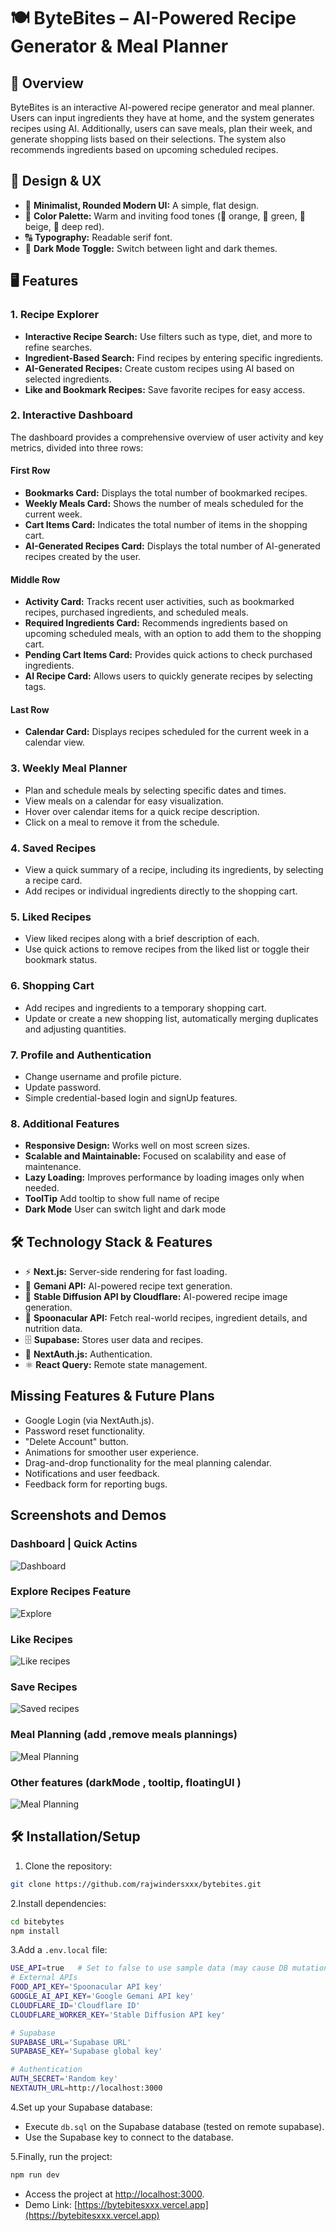 # 🍽️ ByteBites – AI-Powered Recipe Generator & Meal Planner

## 📌 Overview

ByteBites is an interactive AI-powered recipe generator and meal planner. Users can input ingredients they have at home, and the system generates recipes using AI. Additionally, users can save meals, plan their week, and generate shopping lists based on their selections. The system also recommends ingredients based on upcoming scheduled recipes.

## 🎨 Design & UX

- 🏡 **Minimalist, Rounded Modern UI:** A simple, flat design.
- 🎨 **Color Palette:** Warm and inviting food tones (🍊 orange, 🍃 green, 🍯 beige, 🍷 deep red).
- 🔠 **Typography:** Readable serif font.
- 🌙 **Dark Mode Toggle:** Switch between light and dark themes.

## 🖥️ Features

### 1. Recipe Explorer

- **Interactive Recipe Search:** Use filters such as type, diet, and more to refine searches.
- **Ingredient-Based Search:** Find recipes by entering specific ingredients.
- **AI-Generated Recipes:** Create custom recipes using AI based on selected ingredients.
- **Like and Bookmark Recipes:** Save favorite recipes for easy access.

### 2. Interactive Dashboard

The dashboard provides a comprehensive overview of user activity and key metrics, divided into three rows:

#### First Row

- **Bookmarks Card:** Displays the total number of bookmarked recipes.
- **Weekly Meals Card:** Shows the number of meals scheduled for the current week.
- **Cart Items Card:** Indicates the total number of items in the shopping cart.
- **AI-Generated Recipes Card:** Displays the total number of AI-generated recipes created by the user.

#### Middle Row

- **Activity Card:** Tracks recent user activities, such as bookmarked recipes, purchased ingredients, and scheduled meals.
- **Required Ingredients Card:** Recommends ingredients based on upcoming scheduled meals, with an option to add them to the shopping cart.
- **Pending Cart Items Card:** Provides quick actions to check purchased ingredients.
- **AI Recipe Card:** Allows users to quickly generate recipes by selecting tags.

#### Last Row

- **Calendar Card:** Displays recipes scheduled for the current week in a calendar view.

### 3. Weekly Meal Planner

- Plan and schedule meals by selecting specific dates and times.
- View meals on a calendar for easy visualization.
- Hover over calendar items for a quick recipe description.
- Click on a meal to remove it from the schedule.

### 4. Saved Recipes

- View a quick summary of a recipe, including its ingredients, by selecting a recipe card.
- Add recipes or individual ingredients directly to the shopping cart.

### 5. Liked Recipes

- View liked recipes along with a brief description of each.
- Use quick actions to remove recipes from the liked list or toggle their bookmark status.

### 6. Shopping Cart

- Add recipes and ingredients to a temporary shopping cart.
- Update or create a new shopping list, automatically merging duplicates and adjusting quantities.

### 7. Profile and Authentication

- Change username and profile picture.
- Update password.
- Simple credential-based login and signUp features.

### 8. Additional Features

- **Responsive Design:** Works well on most screen sizes.
- **Scalable and Maintainable:** Focused on scalability and ease of maintenance.
- **Lazy Loading:** Improves performance by loading images only when needed.
- **ToolTip** Add tooltip to show full name of recipe
- **Dark Mode** User can switch light and dark mode

## 🛠️ Technology Stack & Features

- ⚡ **Next.js:** Server-side rendering for fast loading.
- 🧠 **Gemani API:** AI-powered recipe text generation.
- 🧠 **Stable Diffusion API by Cloudflare:** AI-powered recipe image generation.
- 🍲 **Spoonacular API:** Fetch real-world recipes, ingredient details, and nutrition data.
- 🗄️ **Supabase:** Stores user data and recipes.
- 🔐 **NextAuth.js:** Authentication.
- ⚛️ **React Query:** Remote state management.

## Missing Features & Future Plans

- Google Login (via NextAuth.js).
- Password reset functionality.
- "Delete Account" button.
- Animations for smoother user experience.
- Drag-and-drop functionality for the meal planning calendar.
- Notifications and user feedback.
- Feedback form for reporting bugs.

## Screenshots and Demos

### Dashboard | Quick Actins

![Dashboard](./docs//images/dashboard.gif)

### Explore Recipes Feature

![Explore](./docs//images/explore.gif)

### Like Recipes

![Like recipes](./docs//images/like.gif)

### Save Recipes

![Saved recipes](./docs//images/saved.gif)

### Meal Planning (add ,remove meals plannings)

![Meal Planning](./docs//images/mealPlanning.gif)

### Other features (darkMode , tooltip, floatingUI  )

![Meal Planning](./docs//images/otherFeatures.gif)

## 🛠 Installation/Setup

1. Clone the repository:

```sh
git clone https://github.com/rajwindersxxx/bytebites.git
```

2.Install dependencies:

```sh
cd bitebytes
npm install
```

3.Add a `.env.local` file:

```sh
USE_API=true   # Set to false to use sample data (may cause DB mutation errors)
# External APIs
FOOD_API_KEY='Spoonacular API key'
GOOGLE_AI_API_KEY='Google Gemani API key'
CLOUDFLARE_ID='Cloudflare ID'
CLOUDFLARE_WORKER_KEY='Stable Diffusion API key'

# Supabase
SUPABASE_URL='Supabase URL'
SUPABASE_KEY='Supabase global key'

# Authentication
AUTH_SECRET='Random key'
NEXTAUTH_URL=http://localhost:3000
```

4.Set up your Supabase database:

- Execute `db.sql` on the Supabase database (tested on remote supabase).
- Use the Supabase key to connect to the database.

5.Finally, run the project:

```sh
npm run dev
```

- Access the project at [http://localhost:3000](http://localhost:3000).
- Demo Link: [https://bytebitesxxx.vercel.app](https://bytebitesxxx.vercel.app)
